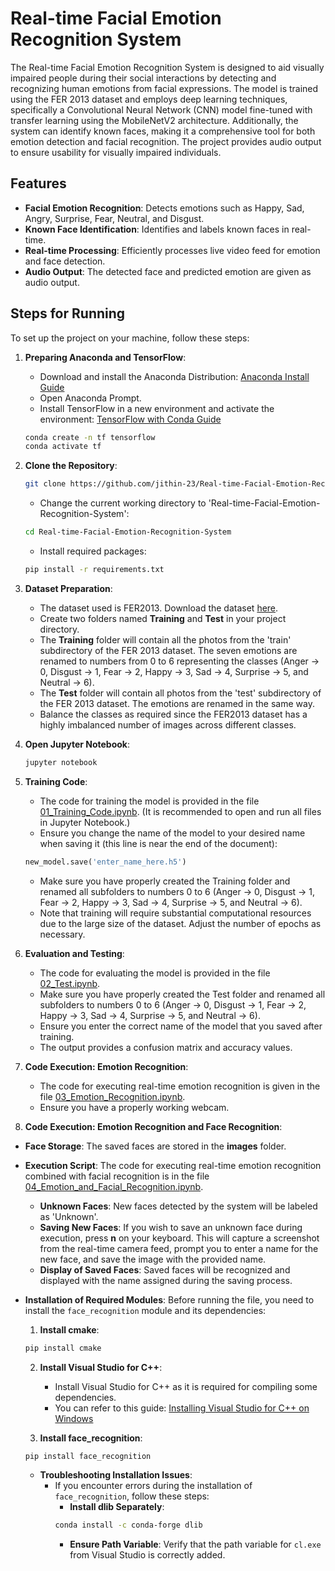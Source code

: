 
# Real-time Facial Emotion Recognition System

The Real-time Facial Emotion Recognition System is designed to aid visually impaired people during their social interactions by detecting and recognizing human emotions from facial expressions. The model is trained using the FER 2013 dataset and employs deep learning techniques, specifically a Convolutional Neural Network (CNN) model fine-tuned with transfer learning using the MobileNetV2 architecture. Additionally, the system can identify known faces, making it a comprehensive tool for both emotion detection and facial recognition. The project provides audio output to ensure usability for visually impaired individuals.

## Features

- **Facial Emotion Recognition**: Detects emotions such as Happy, Sad, Angry, Surprise, Fear, Neutral, and Disgust.
- **Known Face Identification**: Identifies and labels known faces in real-time.
- **Real-time Processing**: Efficiently processes live video feed for emotion and face detection.
- **Audio Output**: The detected face and predicted emotion are given as audio output.

## Steps for Running

To set up the project on your machine, follow these steps:

1. **Preparing Anaconda and TensorFlow**:
    - Download and install the Anaconda Distribution: [Anaconda Install Guide](https://docs.anaconda.com/anaconda/install/)
    - Open Anaconda Prompt.
    - Install TensorFlow in a new environment and activate the environment: [TensorFlow with Conda Guide](https://docs.anaconda.com/working-with-conda/applications/tensorflow/)
      
    ```sh
    conda create -n tf tensorflow
    conda activate tf
    ``` 

2. **Clone the Repository**:
    ```sh
    git clone https://github.com/jithin-23/Real-time-Facial-Emotion-Recognition-System.git
    ```
    - Change the current working directory to 'Real-time-Facial-Emotion-Recognition-System':
      
    ```sh
    cd Real-time-Facial-Emotion-Recognition-System
    ```

    - Install required packages:
      
    ```sh
    pip install -r requirements.txt
    ```
    
3. **Dataset Preparation**:
    - The dataset used is FER2013. Download the dataset [here](https://www.kaggle.com/datasets/msambare/fer2013).
    - Create two folders named **Training** and **Test** in your project directory.
    - The **Training** folder will contain all the photos from the 'train' subdirectory of the FER 2013 dataset. The seven emotions are renamed to numbers from 0 to 6 representing the classes (Anger -> 0, Disgust -> 1, Fear -> 2, Happy -> 3, Sad -> 4, Surprise -> 5, and Neutral -> 6).
    - The **Test** folder will contain all photos from the 'test' subdirectory of the FER 2013 dataset. The emotions are renamed in the same way.
    - Balance the classes as required since the FER2013 dataset has a highly imbalanced number of images across different classes.

4. **Open Jupyter Notebook**:
    ```sh
    jupyter notebook
    ```

5. **Training Code**:
    - The code for training the model is provided in the file [01_Training_Code.ipynb](01_Training_Code.ipynb). (It is recommended to open and run all files in Jupyter Notebook.)
    - Ensure you change the name of the model to your desired name when saving it (this line is near the end of the document):
    ```python
    new_model.save('enter_name_here.h5')
    ```
    - Make sure you have properly created the Training folder and renamed all subfolders to numbers 0 to 6 (Anger -> 0, Disgust -> 1, Fear -> 2, Happy -> 3, Sad -> 4, Surprise -> 5, and Neutral -> 6).
    - Note that training will require substantial computational resources due to the large size of the dataset. Adjust the number of epochs as necessary.

6. **Evaluation and Testing**:
    - The code for evaluating the model is provided in the file [02_Test.ipynb](02_Test.ipynb).
    - Make sure you have properly created the Test folder and renamed all subfolders to numbers 0 to 6 (Anger -> 0, Disgust -> 1, Fear -> 2, Happy -> 3, Sad -> 4, Surprise -> 5, and Neutral -> 6).
    - Ensure you enter the correct name of the model that you saved after training.
    - The output provides a confusion matrix and accuracy values.

7. **Code Execution: Emotion Recognition**:
    - The code for executing real-time emotion recognition is given in the file [03_Emotion_Recognition.ipynb](03_Emotion_Recognition.ipynb).
    - Ensure you have a properly working webcam.

8. **Code Execution: Emotion Recognition and Face Recognition**:

- **Face Storage**: The saved faces are stored in the **images** folder.
- **Execution Script**: The code for executing real-time emotion recognition combined with facial recognition is in the file [04_Emotion_and_Facial_Recognition.ipynb](04_Emotion_and_Facial_Recognition.ipynb).
    - **Unknown Faces**: New faces detected by the system will be labeled as 'Unknown'.
    - **Saving New Faces**: If you wish to save an unknown face during execution, press **n** on your keyboard. This will capture a screenshot from the real-time camera feed, prompt you to enter a name for the new face, and save the image with the provided name.
    - **Display of Saved Faces**: Saved faces will be recognized and displayed with the name assigned during the saving process.

- **Installation of Required Modules**: Before running the file, you need to install the `face_recognition` module and its dependencies:

    1. **Install cmake**:
    ```sh
    pip install cmake
    ```

    2. **Install Visual Studio for C++**:
       - Install Visual Studio for C++ as it is required for compiling some dependencies.
       - You can refer to this guide: [Installing Visual Studio for C++ on Windows](https://www.youtube.com/watch?v=f9QZQumiC8I)

    3. **Install face_recognition**:
    ```sh
    pip install face_recognition
    ```

    - **Troubleshooting Installation Issues**:
        - If you encounter errors during the installation of `face_recognition`, follow these steps:
            - **Install dlib Separately**:
            ```sh
            conda install -c conda-forge dlib
            ```
            - **Ensure Path Variable**: Verify that the path variable for `cl.exe` from Visual Studio is correctly added.
            
